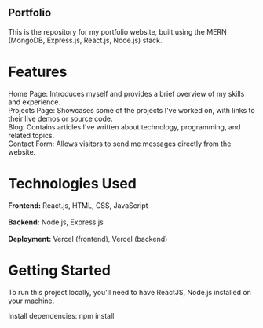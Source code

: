 <h2>Portfolio</h2>
This is the repository for my portfolio website, built using the MERN (MongoDB, Express.js, React.js, Node.js) stack.

<h1>Features</h1>
Home Page: Introduces myself and provides a brief overview of my skills and experience.<br/>
Projects Page: Showcases some of the projects I've worked on, with links to their live demos or source code.<br/>
Blog: Contains articles I've written about technology, programming, and related topics.<br/>
Contact Form: Allows visitors to send me messages directly from the website.<br/>

<h1>Technologies Used</h1>
<strong>Frontend:</strong> React.js, HTML, CSS, JavaScript<br/><br/>
<strong>Backend:</strong> Node.js, Express.js<br/><br/>
<strong>Deployment:</strong> Vercel (frontend), Vercel (backend)

<h1>Getting Started</h1>
To run this project locally, you'll need to have ReactJS, Node.js installed on your machine.

Install dependencies: npm install

